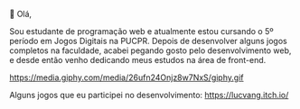 👋 Olá, 

Sou estudante de programação web e atualmente estou cursando o 5º período em Jogos Digitais na PUCPR. 
Depois de desenvolver alguns jogos completos na faculdade, acabei pegando gosto pelo desenvolvimento web, e desde então venho dedicando meus estudos na área de front-end.

https://media.giphy.com/media/26ufn24Onjz8w7NxS/giphy.gif

Alguns jogos que eu participei no desenvolvimento: https://lucvang.itch.io/


<!---
HiLucred/HiLucred is a ✨ special ✨ repository because its `README.md` (this file) appears on your GitHub profile.
You can click the Preview link to take a look at your changes.
--->
